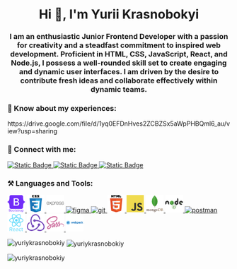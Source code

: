 <h1 align="center">Hi 👋, I'm Yurii Krasnobokyi</h1>
<h3 align="center">I am an enthusiastic Junior Frontend Developer with a passion for creativity and a steadfast commitment to inspired web development. Proficient in HTML, CSS, JavaScript, React, and Node.js, I possess a well-rounded skill set to create engaging and dynamic user interfaces. I am driven by the desire to contribute fresh ideas and collaborate effectively within dynamic teams.</h3>

<h3>📄 Know about my experiences:</h3> 
https://drive.google.com/file/d/1yq0EFDnHves2ZCBZSx5aWpPHBQml6_au/view?usp=sharing

<h3 align="left">📧 Connect with me:</h3>
<p align="left">
  

<a href="https://t.me/Yuriy_Krasnobokiy">
  <img alt="Static Badge" src="https://img.shields.io/badge/Telegram-blue?style=plastic&logo=Telegram&link=https%3A%2F%2Ft.me%2FYuriy_Krasnobokiy">
</a>
<a href="mailto:krasnobokiy.yuriy@gmail.com">
  <img alt="Static Badge" src="https://img.shields.io/badge/Gmail-white?style=plastic&logo=Gmail&link=krasnobokiy.yuriy%40gmail.com">
</a>
<a href="https://www.linkedin.com/in/yurii-krasnobokyi/">
  <img alt="Static Badge" src="https://img.shields.io/badge/LinkedIn-blue?style=plastic&logo=Linkedin&link=https%3A%2F%2Fwww.linkedin.com%2Fin%2Fyurii-krasnobokyi%2F">
</a>


<h3 align="left">⚒ Languages and Tools:</h3>
<p align="left"> <a href="https://getbootstrap.com" target="_blank" rel="noreferrer"> <img src="https://raw.githubusercontent.com/devicons/devicon/master/icons/bootstrap/bootstrap-plain-wordmark.svg" alt="bootstrap" width="40" height="40"/> </a> <a href="https://www.w3schools.com/css/" target="_blank" rel="noreferrer"> <img src="https://raw.githubusercontent.com/devicons/devicon/master/icons/css3/css3-original-wordmark.svg" alt="css3" width="40" height="40"/> </a> <a href="https://expressjs.com" target="_blank" rel="noreferrer"> <img src="https://raw.githubusercontent.com/devicons/devicon/master/icons/express/express-original-wordmark.svg" alt="express" width="40" height="40"/> </a> <a href="https://www.figma.com/" target="_blank" rel="noreferrer"> <img src="https://www.vectorlogo.zone/logos/figma/figma-icon.svg" alt="figma" width="40" height="40"/> </a> <a href="https://git-scm.com/" target="_blank" rel="noreferrer"> <img src="https://www.vectorlogo.zone/logos/git-scm/git-scm-icon.svg" alt="git" width="40" height="40"/> </a> <a href="https://www.w3.org/html/" target="_blank" rel="noreferrer"> <img src="https://raw.githubusercontent.com/devicons/devicon/master/icons/html5/html5-original-wordmark.svg" alt="html5" width="40" height="40"/> </a> <a href="https://developer.mozilla.org/en-US/docs/Web/JavaScript" target="_blank" rel="noreferrer"> <img src="https://raw.githubusercontent.com/devicons/devicon/master/icons/javascript/javascript-original.svg" alt="javascript" width="40" height="40"/> </a> <a href="https://www.mongodb.com/" target="_blank" rel="noreferrer"> <img src="https://raw.githubusercontent.com/devicons/devicon/master/icons/mongodb/mongodb-original-wordmark.svg" alt="mongodb" width="40" height="40"/> </a> <a href="https://nodejs.org" target="_blank" rel="noreferrer"> <img src="https://raw.githubusercontent.com/devicons/devicon/master/icons/nodejs/nodejs-original-wordmark.svg" alt="nodejs" width="40" height="40"/> </a> <a href="https://postman.com" target="_blank" rel="noreferrer"> <img src="https://www.vectorlogo.zone/logos/getpostman/getpostman-icon.svg" alt="postman" width="40" height="40"/> </a> <a href="https://reactjs.org/" target="_blank" rel="noreferrer"> <img src="https://raw.githubusercontent.com/devicons/devicon/master/icons/react/react-original-wordmark.svg" alt="react" width="40" height="40"/> </a> <a href="https://redux.js.org" target="_blank" rel="noreferrer"> <img src="https://raw.githubusercontent.com/devicons/devicon/master/icons/redux/redux-original.svg" alt="redux" width="40" height="40"/> </a> <a href="https://sass-lang.com" target="_blank" rel="noreferrer"> <img src="https://raw.githubusercontent.com/devicons/devicon/master/icons/sass/sass-original.svg" alt="sass" width="40" height="40"/> </a> <a href="https://webpack.js.org" target="_blank" rel="noreferrer"> <img src="https://raw.githubusercontent.com/devicons/devicon/d00d0969292a6569d45b06d3f350f463a0107b0d/icons/webpack/webpack-original-wordmark.svg" alt="webpack" width="40" height="40"/> </a> </p>

<p><img align="left" src="https://github-readme-stats.vercel.app/api/top-langs?username=yuriykrasnobokiy&show_icons=true&locale=en&layout=compact" alt="yuriykrasnobokiy" /></p>

<p>&nbsp;<img align="center" src="https://github-readme-stats.vercel.app/api?username=yuriykrasnobokiy&show_icons=true&locale=en" alt="yuriykrasnobokiy" /></p>

<p><img align="center" src="https://github-readme-streak-stats.herokuapp.com/?user=yuriykrasnobokiy&" alt="yuriykrasnobokiy" /></p>
